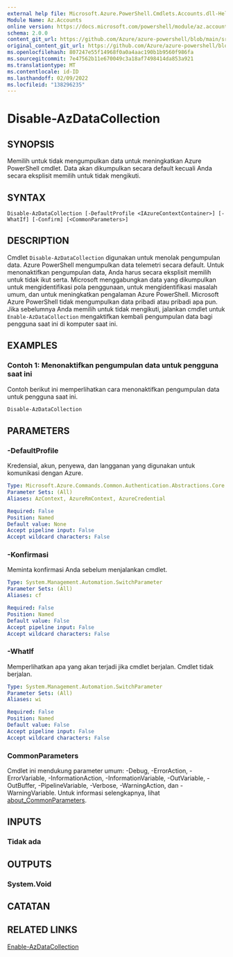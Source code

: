 ```yaml
---
external help file: Microsoft.Azure.PowerShell.Cmdlets.Accounts.dll-Help.xml
Module Name: Az.Accounts
online version: https://docs.microsoft.com/powershell/module/az.accounts/disable-azdatacollection
schema: 2.0.0
content_git_url: https://github.com/Azure/azure-powershell/blob/main/src/Accounts/Accounts/help/Disable-AzDataCollection.md
original_content_git_url: https://github.com/Azure/azure-powershell/blob/main/src/Accounts/Accounts/help/Disable-AzDataCollection.md
ms.openlocfilehash: 807247e55f14968f0a0a4aac190b1b9560f986fa
ms.sourcegitcommit: 7e47562b11e670049c3a18af7498414da853a921
ms.translationtype: MT
ms.contentlocale: id-ID
ms.lasthandoff: 02/09/2022
ms.locfileid: "138296235"
---
```

# Disable-AzDataCollection

## SYNOPSIS
Memilih untuk tidak mengumpulkan data untuk meningkatkan Azure PowerShell cmdlet. Data akan dikumpulkan secara default kecuali Anda secara eksplisit memilih untuk tidak mengikuti.

## SYNTAX

```
Disable-AzDataCollection [-DefaultProfile <IAzureContextContainer>] [-WhatIf] [-Confirm] [<CommonParameters>]
```

## DESCRIPTION

Cmdlet `Disable-AzDataCollection` digunakan untuk menolak pengumpulan data. Azure PowerShell mengumpulkan data telemetri secara default. Untuk menonaktifkan pengumpulan data, Anda harus secara eksplisit memilih untuk tidak ikut serta. Microsoft menggabungkan data yang dikumpulkan untuk mengidentifikasi pola penggunaan, untuk mengidentifikasi masalah umum, dan untuk meningkatkan pengalaman Azure PowerShell. Microsoft Azure PowerShell tidak mengumpulkan data pribadi atau pribadi apa pun. Jika sebelumnya Anda memilih untuk tidak mengikuti, jalankan cmdlet untuk `Enable-AzDataCollection` mengaktifkan kembali pengumpulan data bagi pengguna saat ini di komputer saat ini.

## EXAMPLES

### Contoh 1: Menonaktifkan pengumpulan data untuk pengguna saat ini

Contoh berikut ini memperlihatkan cara menonaktifkan pengumpulan data untuk pengguna saat ini.

```powershell
Disable-AzDataCollection
```

## PARAMETERS

### -DefaultProfile

Kredensial, akun, penyewa, dan langganan yang digunakan untuk komunikasi dengan Azure.

```yaml
Type: Microsoft.Azure.Commands.Common.Authentication.Abstractions.Core.IAzureContextContainer
Parameter Sets: (All)
Aliases: AzContext, AzureRmContext, AzureCredential

Required: False
Position: Named
Default value: None
Accept pipeline input: False
Accept wildcard characters: False
```

### -Konfirmasi

Meminta konfirmasi Anda sebelum menjalankan cmdlet.

```yaml
Type: System.Management.Automation.SwitchParameter
Parameter Sets: (All)
Aliases: cf

Required: False
Position: Named
Default value: False
Accept pipeline input: False
Accept wildcard characters: False
```

### -WhatIf

Memperlihatkan apa yang akan terjadi jika cmdlet berjalan. Cmdlet tidak berjalan.

```yaml
Type: System.Management.Automation.SwitchParameter
Parameter Sets: (All)
Aliases: wi

Required: False
Position: Named
Default value: False
Accept pipeline input: False
Accept wildcard characters: False
```

### CommonParameters
Cmdlet ini mendukung parameter umum: -Debug, -ErrorAction, -ErrorVariable, -InformationAction, -InformationVariable, -OutVariable, -OutBuffer, -PipelineVariable, -Verbose, -WarningAction, dan -WarningVariable. Untuk informasi selengkapnya, lihat [about_CommonParameters](http://go.microsoft.com/fwlink/?LinkID=113216).

## INPUTS

### Tidak ada

## OUTPUTS

### System.Void

## CATATAN

## RELATED LINKS

[Enable-AzDataCollection](./Enable-AzDataCollection.md)
